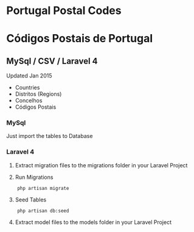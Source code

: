 # Portugal Postal Codes
# Códigos Postais de Portugal

## MySql / CSV / Laravel 4

Updated Jan 2015

* Countries
* Distritos (Regions)
* Concelhos
* Códigos Postais

### MySql

Just import the tables to Database

### Laravel 4

1) Extract migration files to the migrations folder in your Laravel Project

2) Run Migrations

```
	php artisan migrate
```

3) Seed Tables

```
	php artisan db:seed
```

4) Extract model files to the models folder in your Laravel Project

